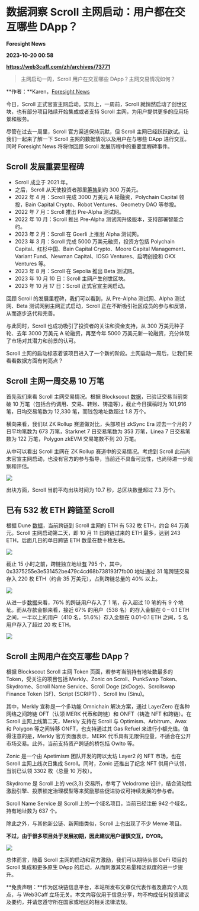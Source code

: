 # 数据洞察 Scroll 主网启动：用户都在交互哪些 DApp？
**Foresight News**

**2023-10-20 00:58**

**https://web3caff.com/zh/archives/73771**

[](http://twitter.com/intent/tweet?text=%E6%95%B0%E6%8D%AE%E6%B4%9E%E5%AF%9F%20Scroll%20%E4%B8%BB%E7%BD%91%E5%90%AF%E5%8A%A8%EF%BC%9A%E7%94%A8%E6%88%B7%E9%83%BD%E5%9C%A8%E4%BA%A4%E4%BA%92%E5%93%AA%E4%BA%9B%20DApp%EF%BC%9F&url=https%3A%2F%2Fweb3caff.com%2Fzh%2Farchives%2F73771 "Twitter")[](https://www.facebook.com/sharer/sharer.php?u=https%3A%2F%2Fweb3caff.com%2Fzh%2Farchives%2F73771 "Facebook")[](https://telegram.me/share/url?url=https%3A%2F%2Fweb3caff.com%2Fzh%2Farchives%2F73771&text=%E6%95%B0%E6%8D%AE%E6%B4%9E%E5%AF%9F%20Scroll%20%E4%B8%BB%E7%BD%91%E5%90%AF%E5%8A%A8%EF%BC%9A%E7%94%A8%E6%88%B7%E9%83%BD%E5%9C%A8%E4%BA%A4%E4%BA%92%E5%93%AA%E4%BA%9B%20DApp%EF%BC%9F "Telegram")[](http://service.weibo.com/share/share.php?url=https%3A%2F%2Fweb3caff.com%2Fzh%2Farchives%2F73771&title=%E6%95%B0%E6%8D%AE%E6%B4%9E%E5%AF%9F%20Scroll%20%E4%B8%BB%E7%BD%91%E5%90%AF%E5%8A%A8%EF%BC%9A%E7%94%A8%E6%88%B7%E9%83%BD%E5%9C%A8%E4%BA%A4%E4%BA%92%E5%93%AA%E4%BA%9B%20DApp%EF%BC%9F "Sina Weibo")[](https://web3caff.com/zh/archives/73771 "Copy Link")[](https://web3caff.com/zh/archives/73771 "More")

> 主网启动一周，Scroll 用户在交互哪些 DApp？主网交易情况如何？

**作者：**Karen，[Foresight News](https://twitter.com/Foresight_News)

今日，Scroll 正式官宣主网启动。实际上，一周前，Scroll 就悄然启动了创世区块，也有部分项目陆续开始集成或者支持 Scroll 主网，为用户提供更多的应用场景和服务。

尽管在过去一周里，Scroll 官方渠道保持沉默，但 Scroll 主网已经跃跃欲试。让我们一起来了解一下 Scroll 主网的数据情况以及用户在与哪些 DApp 进行交互。同时 Foresight News 将将你回顾 Scroll 发展历程中的重要里程碑事件。

Scroll 发展重要里程碑
--------------

*   Scroll 成立于 2021 年。
*   之后，Scroll 从天使投资者那里[筹集](https://www.theblock.co/post/142800/scroll-raises-ethereum-scaling-project-funding)到约 300 万美元。
*   2022 年 4 月：Scroll 完成 3000 万美元 A 轮融资，Polychain Capital 领投，Bain Capital Crypto、Robot Ventures、Geometry DAO 等参投。
*   2022 年 7 月：Scroll 推出 Pre-Alpha 测试网。
*   2022 年 10 月：Scroll 推出 Pre-Alpha 测试网升级版本，支持部署智能合约。
*   2023 年 2 月：Scroll 在 Goerli 上推出 Alpha 测试网。
*   2023 年 3 月：Scroll 完成 5000 万美元融资，投资方包括 Polychain Capital、红杉中国、Bain Capital Crypto、Moore Capital Management、Variant Fund、Newman Capital、IOSG Ventures、启明创投和 OKX Ventures 等。
*   2023 年 8 月：Scroll 在 Sepolia 推出 Beta 测试网。
*   2023 年 10 月 10 日：Scroll 主网产生创世区块。
*   2023 年 10 月 17 日：Scroll 正式官宣主网启动。

回顾 Scroll 的发展里程碑，我们可以看到，从 Pre-Alpha 测试网、Alpha 测试网、Beta 测试网到主网正式启动，Scroll 正在不断吸引社区成员的参与和反馈，从而逐步迭代和完善。

与此同时，Scroll 也成功吸引了投资者的关注和资金支持，从 300 万美元种子轮、去年 3000 万美元 A 轮融资，再至今年 5000 万美元新一轮融资，充分体现了市场对其潜力和前景的认可。

Scroll 主网的启动标志着该项目进入了一个新的阶段。主网启动一周后，让我们来看看数据方面有何亮点？

Scroll 主网一周交易 10 万笔
-------------------

首先我们来看 Scroll 主网交易情况。根据 Blockscout [数据](https://blockscout.scroll.io/)，已验证交易当前突破 10 万笔（包括合约调用、交易、转账、铸造等），截止今日撰稿时为 101,916 笔，日均交易笔数为 12,330 笔，而钱包地址数超过 1.8 万个。

横向来看，我们以 ZK Rollup 赛道做对比，头部项目 zkSync Era 过去一个月的 7 日平均笔数为 673 万笔，Starknet 7 日交易笔数为 353 万笔，Linea 7 日交易笔数为 122 万笔，Polygon zkEVM 交易笔数不到 20 万笔。

从中可以看出 Scroll 主网在 ZK Rollup 赛道中的交易情况。考虑到 Scroll 此前尚未官宣主网启动，也没有官方的参与指导，当前还不具备可比性，也尚待进一步观察和评估。

![](https://web3caff.com/wp-content/uploads/2023/10/image-344.png)

出块方面，Scroll 当前平均出块时间为 10.7 秒，总区块数量超过 7.3 万个。

已有 532 枚 ETH 跨链至 Scroll
-----------------------

根据 Dune [数据](https://dune.com/gasweighing/scroll-on-mainnet)，当前跨链到 Scroll 主网的 ETH 有 532 枚 ETH，约合 84 万美元。Scroll 主网启动第二天，即 10 月 11 日跨链过来的 ETH 最多，达到 243 ETH，后面几日的单日跨链 ETH 数量在数十枚左右。

![](https://web3caff.com/wp-content/uploads/2023/10/image-343.png)

截止 15 小时之前，跨链独立地址[有](https://dune.com/angry/scroll-mainnet-dashboard-and-wallet-rank) 795 个，其中，0x3375255e3e531452be479c4cd68b738193f7fb00 地址通过 31 笔跨链交易存入 220 枚 ETH（约合 35 万美元），占到跨链总量的 40% 以上。

![](https://web3caff.com/wp-content/uploads/2023/10/image-342.png)

从进一步[数据](https://dune.com/angry/scroll-mainnet-dashboard-and-wallet-rank)来看，76% 的跨链用户存入了 1 笔，存入超过 10 笔的有 9 个地址。而从存款金额来看，接近 67% 的用户（538 名）的存入金额在 0 – 0.1 ETH 之间，一半以上的用户（410 名，51.6%）存入金额在 0.01-0.1 ETH 之间，5 名用户存入了超过 20 枚 ETH。

![](https://web3caff.com/wp-content/uploads/2023/10/image-341.png)

Scroll 主网用户在交互哪些 DApp？
----------------------

根据 Blockscout Scroll 主网 Token 页面，若参考当前持有地址数最多的 Token，受关注的项目包括 Merkly、Zonic on Scroll、PunkSwap Token、Skydrome、Scroll Name Service、Scroll Doge (zkDoge)、Scrollswap Finance Token (SF)、Script (SCRIPT) 、Scroll Inu (Sinu)。

其中，Merkly 宣称是一个多功能 Omnichain 解决方案，通过 LayerZero 在各种网络之间跨链 OFT（认领 MERK 代币和跨链）和 ONFT（铸造 NFT 和跨链）。在 Scroll 主网上线第二天，Merkly 支持在 Scroll 与 Optimism、Arbitrum、Avax 和 Polygon 等之间转移 ONFT，也支持通过其 Gas Refuel 来进行小额充值。值得注意的是，Merkly 官方页面表示，MERK 代币具有无限供应量，不适合在公开市场交易。此外，当前支持资产跨链的桥包括 Owlto 等。

Zonic 是一个由 Apetimism 团队开发的跨以太坊 Layer2 的 NFT 市场，也在 Scroll 主网上线次日集成 Scroll。同时，Zonic 还推出了纪念 NFT 供用户认领，当前已认领 3302 枚（总量 10 万枚）。

Skydrome 是 Scroll 上的 ve(3,3) 交易所，参考了 Velodrome 设计，结合流动性激励引擎、投票锁定治理模型等来奖励那些促进协议可持续发展的参与者。

Scroll Name Service 是 Scroll 上的一个域名项目，当前已经注册 942 个域名，持有地址数为 637 个。

除此之外，与其他新公链、新网络类似，Scroll 上也出现了不少 Meme 项目。

**不过，由于很多项目处于发展初期，因此建议用户谨慎交互，DYOR。**

![](https://web3caff.com/wp-content/uploads/2023/10/image-340.png)

总体而言，随着 Scroll 主网的启动和官方激励，我们可以期待头部 DeFi 项目的 Scroll 集成和更多原生 DApp 的启动，从而刺激其交易量和活跃度的进一步提升。

**免责声明：**作为区块链信息平台，本站所发布文章仅代表作者及嘉宾个人观点，与 Web3Caff 立场无关。本文内容仅用于信息分享，均不构成任何投资建议及要约，并请您遵守所在国家或地区的相关法律法规。